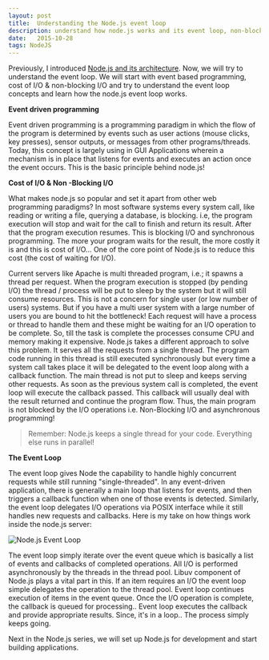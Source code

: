 ```yaml
---
layout: post
title:  Understanding the Node.js event loop
description: understand how node.js works and its event loop, non-blocking I/O and asynchronous operations
date:   2015-10-28
tags: NodeJS
---
```


Previously, I introduced [Node.js and its architecture](http://abdelraoof.com/blog/2015/10/19/introduction-to-nodejs/). Now, we will try to understand the event loop. We will start with event based programming, cost of I/O & non-blocking I/O and try to understand the event loop concepts and learn how the node.js event loop works.

**Event driven programming**

Event driven programming is a programming paradigm in which the flow of the program is determined by events such as user actions (mouse clicks, key presses), sensor outputs, or messages from other programs/threads. Today, this concept is largely using in GUI Applications wherein a mechanism is in place that listens for events and executes an action once the event occurs. This is the basic principle behind node.js!

**Cost of I/O & Non -Blocking I/O**

What makes node.js so popular and set it apart from other web programming paradigms? In most software systems every system call, like reading or writing a file, querying a database, is blocking. i.e, the program execution will stop and wait for the call to finish and return its result. After that the program execution resumes. This is blocking I/O and synchronous programming. The more your program waits for the result, the more costly it is and this is cost of I/O... One of the core point of Node.js is to reduce this cost (the cost of waiting for I/O).

Current servers like Apache is multi threaded program, i.e.; it spawns a thread per request. When the program execution is stopped (by pending I/O) the thread / process will be put to sleep by the system but it will still consume resources. This is not a concern for single user (or low number of users) systems. But if you have a multi user system with a large number of users you are bound to hit the bottleneck! Each request will have a process or thread to handle them and these might be waiting for an I/O operation to be complete. So, till the task is complete the processes consume CPU and memory making it expensive. Node.js takes a different approach to solve this problem. It serves all the requests from a single thread. The program code running in this thread is still executed synchronously but every time a system call takes place it will be delegated to the event loop along with a callback function. The main thread is not put to sleep and keeps serving other requests. As soon as the previous system call is completed, the event loop will execute the callback passed. This callback will usually deal with the result returned and continue the program flow. Thus, the main program is not blocked by the I/O operations i.e. Non-Blocking I/O and asynchronous programming!

<blockquote>
  Remember: Node.js keeps a single thread for your code. Everything else runs in parallel!
</blockquote>

**The Event Loop**

The event loop gives Node the capability to handle highly concurrent requests while still running "single-threaded". In any event-driven application, there is generally a main loop that listens for events, and then triggers a callback function when one of those events is detected. Similarly, the event loop delegates I/O operations via POSIX interface while it still handles new requests and callbacks. Here is my take on how things work inside the node.js server:

<img class="img-responsive image-center thumbnail" src="{{site.url}}/img/nodejs/nodejs-event-loop.png" alt="Node.js Event Loop" />

The event loop simply iterate over the event queue which is basically a list of events and callbacks of completed operations. All I/O is performed asynchronously by the threads in the thread pool. Libuv component of Node.js plays a vital part in this. If an item requires an I/O the event loop simple delegates the operation to the thread pool. Event loop continues execution of items in the event queue. Once the I/O operation is complete, the callback is queued for processing.. Event loop executes the callback and provide appropriate results. Since, it's in a loop.. The process simply keeps going.

Next in the Node.js series, we will set up Node.js for development and start building applications.
